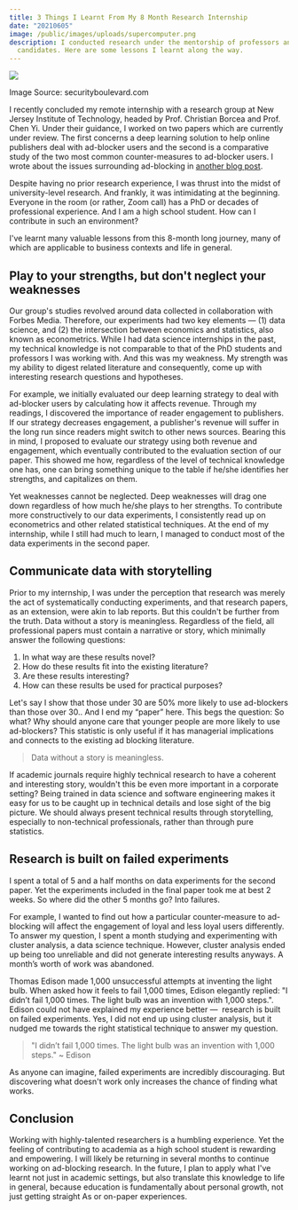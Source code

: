 ```yaml
---
title: 3 Things I Learnt From My 8 Month Research Internship
date: "20210605"
image: /public/images/uploads/supercomputer.png
description: I conducted research under the mentorship of professors and PhD
  candidates. Here are some lessons I learnt along the way.
---
```

![](/images/uploads/supercomputer.png)

Image Source: securityboulevard.com

I recently concluded my remote internship with a research group at New Jersey Institute of Technology, headed by Prof. Christian Borcea and Prof. Chen Yi. Under their guidance, I worked on two papers which are currently under review. The first concerns a deep learning solution to help online publishers deal with ad-blocker users and the second is a comparative study of the two most common counter-measures to ad-blocker users. I wrote about the issues surrounding ad-blocking in [another blog post](https://michaelchen.io/blog/why-adblocking-is-so-problematic).

Despite having no prior research experience, I was thrust into the midst of university-level research. And frankly, it was intimidating at the beginning. Everyone in the room (or rather, Zoom call) has a PhD or decades of professional experience. And I am a high school student. How can I contribute in such an environment?

I've learnt many valuable lessons from this 8-month long journey, many of which are applicable to business contexts and life in general. 

## Play to your strengths, but don't neglect your weaknesses

Our group's studies revolved around data collected in collaboration with Forbes Media. Therefore, our experiments had two key elements — (1) data science, and (2) the intersection between economics and statistics, also known as econometrics. While I had data science internships in the past, my technical knowledge is not comparable to that of the PhD students and professors I was working with. And this was my weakness. My strength was my ability to digest related literature and consequently, come up with interesting research questions and hypotheses.

For example, we initially evaluated our deep learning strategy to deal with ad-blocker users by calculating how it affects revenue. Through my readings, I discovered the importance of reader engagement to publishers. If our strategy decreases engagement, a publisher's revenue will suffer in the long run since readers might switch to other news sources. Bearing this in mind, I proposed to evaluate our strategy using both revenue and engagement, which eventually contributed to the evaluation section of our paper. This showed me how, regardless of the level of technical knowledge one has, one can bring something unique to the table if he/she identifies her strengths, and capitalizes on them.

Yet weaknesses cannot be neglected. Deep weaknesses will drag one down regardless of how much he/she plays to her strengths. To contribute more constructively to our data experiments, I consistently read up on econometrics and other related statistical techniques. At the end of my internship, while I still had much to learn, I managed to conduct most of the data experiments in the second paper.

## Communicate data with storytelling

Prior to my internship, I was under the perception that research was merely the act of systematically conducting experiments, and that research papers, as an extension, were akin to lab reports. But this couldn't be further from the truth. Data without a story is meaningless. Regardless of the field, all professional papers must contain a narrative or story, which minimally answer the following questions:

1. In what way are these results novel?
2. How do these results fit into the existing literature?
3. Are these results interesting?
4. How can these results be used for practical purposes?

Let's say I show that those under 30 are 50% more likely to use ad-blockers than those over 30.. And I end my “paper” here. This begs the question: So what? Why should anyone care that younger people are more likely to use ad-blockers? This statistic is only useful if it has managerial implications and connects to the existing ad blocking literature. 

> Data without a story is meaningless.

If academic journals require highly technical research to have a coherent and interesting story, wouldn't this be even more important in a corporate setting? Being trained in data science and software engineering makes it easy for us to be caught up in technical details and lose sight of the big picture. We should always present technical results through storytelling, especially to non-technical professionals, rather than through pure statistics.

## Research is built on failed experiments

I spent a total of 5 and a half months on data experiments for the second paper. Yet the experiments included in the final paper took me at best 2 weeks. So where did the other 5 months go? Into failures. 

For example, I wanted to find out how a particular counter-measure to ad-blocking will affect the engagement of loyal and less loyal users differently. To answer my question, I spent a month studying and experimenting with cluster analysis, a data science technique. However, cluster analysis ended up being too unreliable and did not generate interesting results anyways. A month’s worth of work was abandoned.

Thomas Edison made 1,000 unsuccessful attempts at inventing the light bulb. When asked how it feels to fail 1,000 times, Edison elegantly replied: "I didn’t fail 1,000 times. The light bulb was an invention with 1,000 steps.". Edison could not have explained my experience better —  research is built on failed experiments. Yes, I did not end up using cluster analysis, but it nudged me towards the right statistical technique to answer my question.

> "I didn’t fail 1,000 times. The light bulb was an invention with 1,000 steps." 
~ Edison

As anyone can imagine, failed experiments are incredibly discouraging. But discovering what doesn't work only increases the chance of finding what works.

## Conclusion

Working with highly-talented researchers is a humbling experience. Yet the feeling of contributing to academia as a high school student is rewarding and empowering. I will likely be returning in several months to continue working on ad-blocking research. In the future, I plan to apply what I've learnt not just in academic settings, but also translate this knowledge to life in general, because education is fundamentally about personal growth, not just getting straight As or on-paper experiences.